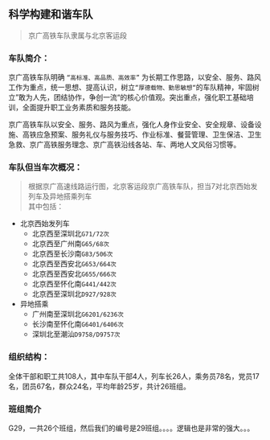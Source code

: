 
## 科学构建和谐车队

> 京广高铁车队隶属与北京客运段

### 车队简介：

京广高铁车队明确 `“高标准、高品质、高效率”` 为长期工作思路，以安全、服务、路风工作为重点，统一思想、提高认识，树立`“厚德载物、勤思敏想“`的车队精神，牢固树立”敢为人先，团结协作，争创一流“的核心价值观。突出重点，强化职工基础培训，全面提升职工业务素质和服务技能。

京广高铁车队以安全、服务、路风为重点，强化人身作业安全、安全规章、设备设施、高铁应急预案、服务礼仪与服务技巧、作业标准、餐营管理、卫生保洁、卫生急救、京广高铁服务理念、京广高铁沿线各站、车、两地人文风俗习惯等。

### 车队但当车次概况：

> 根据京广高速线路运行图，北京客运段京广高铁车队，担当7对北京西始发列车及异地搭乘列车  
  其中包括：
    
- 北京西始发列车
    - 北京西至深圳北`G71/72次`
    - 北京西至广州南`G65/68次`
    - 北京西至长沙南`G83/506次`
    - 北京西至西安北`G653/664次`
    - 北京西至西安北`G655/666次`
    - 北京西至怀化南`G441/442次`
    - 北京西至深圳北`D927/928次`
- 异地搭乘
    - 广州南至深圳北`G6201/6236次`
    - 长沙南至怀化南`G6401/6406次`
    - 深圳北至潮汕`D9758/D9757次`

### 组织结构：

全体干部和职工共108人，其中车队干部4人，列车长26人，乘务员78名，党员17名，团员67名，群众24名，平均年龄25岁，共计26班组。

### 班组简介
G29，一共26个班组，然后我们的编号是29班组。。。。逻辑也是非常的强大。。。



